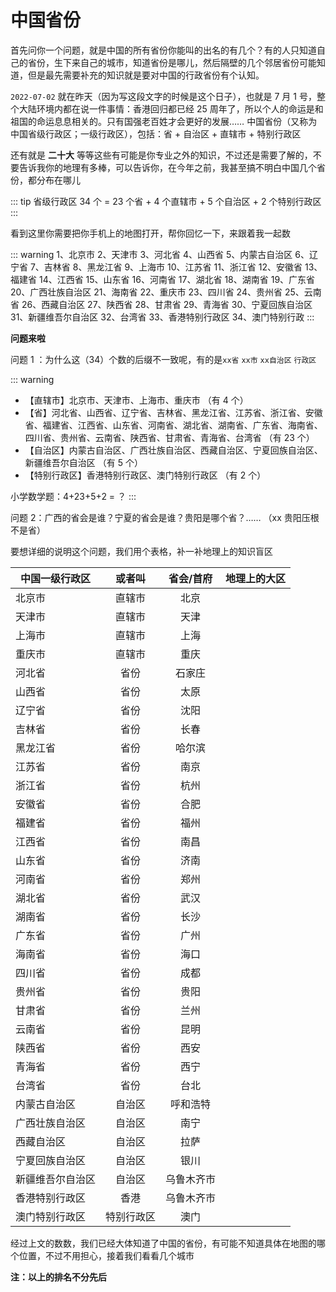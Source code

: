 # 中国省份

首先问你一个问题，就是中国的所有省份你能叫的出名的有几个？有的人只知道自己的省份，生下来自己的城市，知道省份是哪儿，然后隔壁的几个邻居省份可能知道，但是最先需要补充的知识就是要对中国的行政省份有个认知。

`2022-07-02` 就在昨天（因为写这段文字的时候是这个日子），也就是 7 月 1 号，整个大陆环境内都在说一件事情：香港回归都已经 25 周年了，所以个人的命运是和祖国的命运息息相关的。只有国强老百姓才会更好的发展…… 中国省份（又称为中国省级行政区；一级行政区），包括：省 + 自治区 + 直辖市 + 特别行政区

还有就是 **二十大** 等等这些有可能是你专业之外的知识，不过还是需要了解的，不要告诉我你的地理有多棒，可以告诉你，在今年之前，我甚至搞不明白中国几个省份，都分布在哪儿

::: tip
省级行政区 34 个 = 23 个省 + 4 个直辖市 + 5 个自治区 + 2 个特别行政区
:::

看到这里你需要把你手机上的地图打开，帮你回忆一下，来跟着我一起数

::: warning
1、北京市
2、天津市
3、河北省
4、山西省
5、内蒙古自治区
6、辽宁省
7、吉林省
8、黑龙江省
9、上海市
10、江苏省
11、浙江省
12、安徽省
13、福建省
14、江西省
15、山东省
16、河南省
17、湖北省
18、湖南省
19、广东省
20、广西壮族自治区
21、海南省
22、重庆市
23、四川省
24、贵州省
25、云南省
26、西藏自治区
27、陕西省
28、甘肃省
29、青海省
30、宁夏回族自治区
31、新疆维吾尔自治区
32、台湾省
33、香港特别行政区
34、澳门特别行政
:::

**问题来啦**

问题 1 ：为什么这（34）个数的后缀不一致呢，有的是`xx省` `xx市` `xx自治区` `行政区`

::: warning

- 【直辖市】北京市、天津市、上海市、重庆市 （有 4 个）
- 【省】河北省、山西省、辽宁省、吉林省、黑龙江省、江苏省、浙江省、安徽省、福建省、江西省、山东省、河南省、湖北省、湖南省、广东省、海南省、四川省、贵州省、云南省、陕西省、甘肃省、青海省、台湾省 （有 23 个）
- 【自治区】内蒙古自治区、广西壮族自治区、西藏自治区、宁夏回族自治区、新疆维吾尔自治区 （有 5 个）
- 【特别行政区】香港特别行政区、澳门特别行政区 （有 2 个）

小学数学题：4+23+5+2 = ？
:::

问题 2：广西的省会是谁？宁夏的省会是谁？贵阳是哪个省？…… （xx 贵阳压根不是省）

要想详细的说明这个问题，我们用个表格，补一补地理上的知识盲区

| 中国一级行政区   |   或者叫   | 省会/首府  | 地理上的大区 |
| ---------------- | :--------: | :--------: | -----------: |
| 北京市           |   直辖市   |    北京    |              |
| 天津市           |   直辖市   |    天津    |              |
| 上海市           |   直辖市   |    上海    |              |
| 重庆市           |   直辖市   |    重庆    |              |
| 河北省           |    省份    |   石家庄   |              |
| 山西省           |    省份    |    太原    |              |
| 辽宁省           |    省份    |    沈阳    |              |
| 吉林省           |    省份    |    长春    |              |
| 黑龙江省         |    省份    |   哈尔滨   |              |
| 江苏省           |    省份    |    南京    |              |
| 浙江省           |    省份    |    杭州    |              |
| 安徽省           |    省份    |    合肥    |              |
| 福建省           |    省份    |    福州    |              |
| 江西省           |    省份    |    南昌    |              |
| 山东省           |    省份    |    济南    |              |
| 河南省           |    省份    |    郑州    |              |
| 湖北省           |    省份    |    武汉    |              |
| 湖南省           |    省份    |    长沙    |              |
| 广东省           |    省份    |    广州    |              |
| 海南省           |    省份    |    海口    |              |
| 四川省           |    省份    |    成都    |              |
| 贵州省           |    省份    |    贵阳    |              |
| 甘肃省           |    省份    |    兰州    |              |
| 云南省           |    省份    |    昆明    |              |
| 陕西省           |    省份    |    西安    |              |
| 青海省           |    省份    |    西宁    |              |
| 台湾省           |    省份    |    台北    |              |
| 内蒙古自治区     |   自治区   |  呼和浩特  |              |
| 广西壮族自治区   |   自治区   |    南宁    |              |
| 西藏自治区       |   自治区   |    拉萨    |              |
| 宁夏回族自治区   |   自治区   |    银川    |              |
| 新疆维吾尔自治区 |   自治区   | 乌鲁木齐市 |              |
| 香港特别行政区   |    香港    | 乌鲁木齐市 |              |
| 澳门特别行政区   | 特别行政区 |    澳门    |              |

经过上文的数数，我们已经大体知道了中国的省份，有可能不知道具体在地图的哪个位置，不过不用担心，接着我们看看几个城市

**注：以上的排名不分先后**
